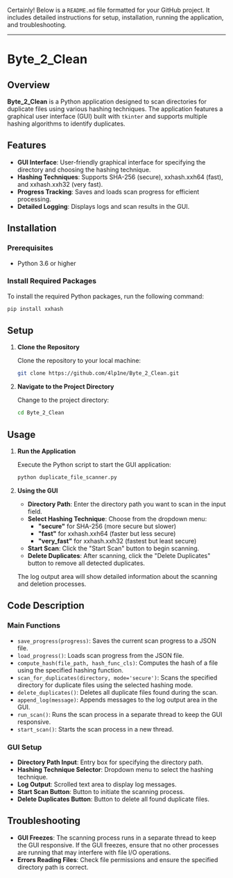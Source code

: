 Certainly! Below is a `README.md` file formatted for your GitHub project. It includes detailed instructions for setup, installation, running the application, and troubleshooting.

---

# Byte_2_Clean

## Overview

**Byte_2_Clean** is a Python application designed to scan directories for duplicate files using various hashing techniques. The application features a graphical user interface (GUI) built with `tkinter` and supports multiple hashing algorithms to identify duplicates. 

## Features

- **GUI Interface**: User-friendly graphical interface for specifying the directory and choosing the hashing technique.
- **Hashing Techniques**: Supports SHA-256 (secure), xxhash.xxh64 (fast), and xxhash.xxh32 (very fast).
- **Progress Tracking**: Saves and loads scan progress for efficient processing.
- **Detailed Logging**: Displays logs and scan results in the GUI.

## Installation

### Prerequisites

- Python 3.6 or higher

### Install Required Packages

To install the required Python packages, run the following command:

```sh
pip install xxhash
```

## Setup

1. **Clone the Repository**

   Clone the repository to your local machine:

   ```sh
   git clone https://github.com/4lp1ne/Byte_2_Clean.git
   ```

2. **Navigate to the Project Directory**

   Change to the project directory:

   ```sh
   cd Byte_2_Clean
   ```

## Usage

1. **Run the Application**

   Execute the Python script to start the GUI application:

   ```sh
   python duplicate_file_scanner.py
   ```

2. **Using the GUI**

   - **Directory Path**: Enter the directory path you want to scan in the input field.
   - **Select Hashing Technique**: Choose from the dropdown menu:
     - **"secure"** for SHA-256 (more secure but slower)
     - **"fast"** for xxhash.xxh64 (faster but less secure)
     - **"very_fast"** for xxhash.xxh32 (fastest but least secure)
   - **Start Scan**: Click the "Start Scan" button to begin scanning.
   - **Delete Duplicates**: After scanning, click the "Delete Duplicates" button to remove all detected duplicates.

   The log output area will show detailed information about the scanning and deletion processes.

## Code Description

### Main Functions

- `save_progress(progress)`: Saves the current scan progress to a JSON file.
- `load_progress()`: Loads scan progress from the JSON file.
- `compute_hash(file_path, hash_func_cls)`: Computes the hash of a file using the specified hashing function.
- `scan_for_duplicates(directory, mode='secure')`: Scans the specified directory for duplicate files using the selected hashing mode.
- `delete_duplicates()`: Deletes all duplicate files found during the scan.
- `append_log(message)`: Appends messages to the log output area in the GUI.
- `run_scan()`: Runs the scan process in a separate thread to keep the GUI responsive.
- `start_scan()`: Starts the scan process in a new thread.

### GUI Setup

- **Directory Path Input**: Entry box for specifying the directory path.
- **Hashing Technique Selector**: Dropdown menu to select the hashing technique.
- **Log Output**: Scrolled text area to display log messages.
- **Start Scan Button**: Button to initiate the scanning process.
- **Delete Duplicates Button**: Button to delete all found duplicate files.

## Troubleshooting

- **GUI Freezes**: The scanning process runs in a separate thread to keep the GUI responsive. If the GUI freezes, ensure that no other processes are running that may interfere with file I/O operations.
- **Errors Reading Files**: Check file permissions and ensure the specified directory path is correct.
